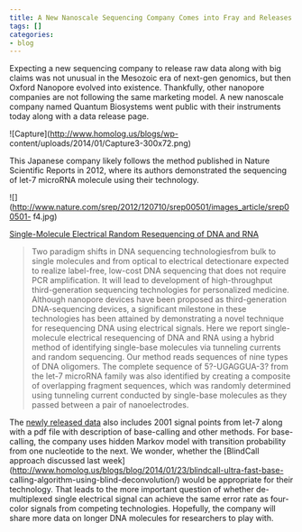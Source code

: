 ```yaml
---
title: A New Nanoscale Sequencing Company Comes into Fray and Releases Data !!
tags: []
categories:
- blog
---
```

Expecting a new sequencing company to release raw data along with big claims
was not unusual in the Mesozoic era of next-gen genomics, but then Oxford
Nanopore evolved into existence. Thankfully, other nanopore companies are not
following the same marketing model. A new nanoscale company named Quantum
Biosystems went public with their instruments today along with a data release
page.
<!--more-->

![Capture](http://www.homolog.us/blogs/wp-
content/uploads/2014/01/Capture3-300x72.png)

This Japanese company likely follows the method published in Nature Scientific
Reports in 2012, where its authors demonstrated the sequencing of let-7
microRNA molecule using their technology.

![](http://www.nature.com/srep/2012/120710/srep00501/images_article/srep00501-
f4.jpg)

[Single-Molecule Electrical Random Resequencing of DNA and
RNA](http://www.nature.com/srep/2012/120710/srep00501/full/srep00501.html)

> Two paradigm shifts in DNA sequencing technologiesfrom bulk to single
molecules and from optical to electrical detectionare expected to realize
label-free, low-cost DNA sequencing that does not require PCR amplification.
It will lead to development of high-throughput third-generation sequencing
technologies for personalized medicine. Although nanopore devices have been
proposed as third-generation DNA-sequencing devices, a significant milestone
in these technologies has been attained by demonstrating a novel technique for
resequencing DNA using electrical signals. Here we report single-molecule
electrical resequencing of DNA and RNA using a hybrid method of identifying
single-base molecules via tunneling currents and random sequencing. Our method
reads sequences of nine types of DNA oligomers. The complete sequence of
5?-UGAGGUA-3? from the let-7 microRNA family was also identified by creating a
composite of overlapping fragment sequences, which was randomly determined
using tunneling current conducted by single-base molecules as they passed
between a pair of nanoelectrodes.

The [newly released
data](http://www.quantumbiosystems.com/datalist/index.html?lang=en) also
includes 2001 signal points from let-7 along with a pdf file with description
of base-calling and other methods. For base-calling, the company uses hidden
Markov model with transition probability from one nucleotide to the next. We
wonder, whether the [BlindCall approach discussed last
week](http://www.homolog.us/blogs/blog/2014/01/23/blindcall-ultra-fast-base-
calling-algorithm-using-blind-deconvolution/) would be appropriate for their
technology. That leads to the more important question of whether de-
multiplexed single electrical signal can achieve the same error rate as four-
color signals from competing technologies. Hopefully, the company will share
more data on longer DNA molecules for researchers to play with.


